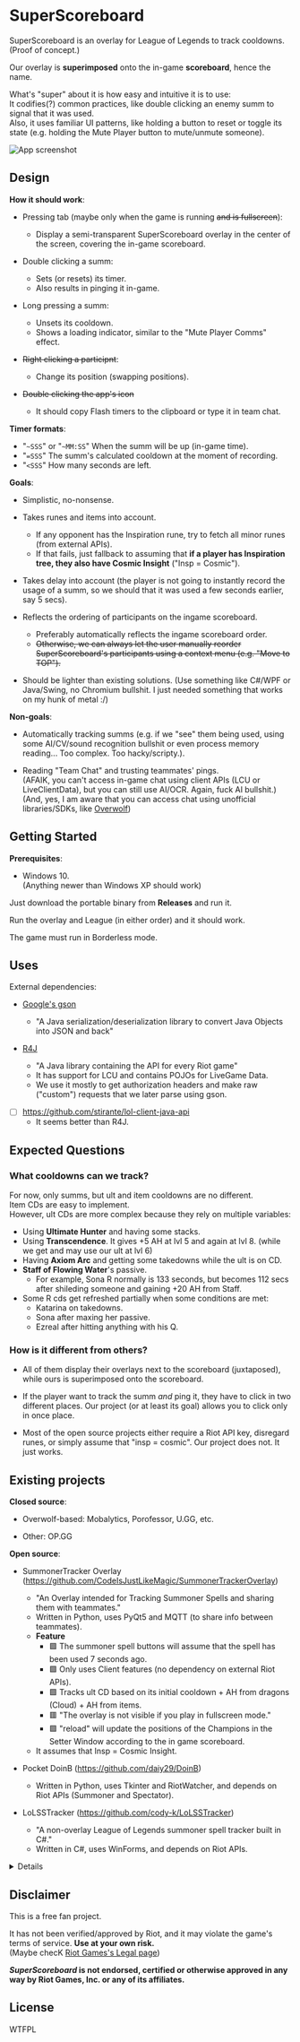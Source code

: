 # SuperScoreboard

SuperScoreboard is an overlay for League of Legends to track cooldowns. (Proof of concept.)

Our overlay is **superimposed** onto the in-game **scoreboard**, hence the name.

What's "super" about it is how easy and intuitive it is to use: \
It codifies(?) common practices, like double clicking an enemy summ to signal that it was used. \
Also, it uses familiar UI patterns, like holding a button to reset or toggle its state (e.g. holding the Mute Player button to mute/unmute someone).

![App screenshot](./docs/app-screenshot--2023-10-09.jpeg)


## Design

**How it should work**:

- Pressing tab (maybe only when the game is running ~~and is fullscreen~~):
    * Display a semi-transparent SuperScoreboard overlay in the center of the screen, covering the in-game scoreboard.

- Double clicking a summ:
    * Sets (or resets) its timer.
    * Also results in pinging it in-game.

- Long pressing a summ:
    * Unsets its cooldown.
    * Shows a loading indicator, similar to the "Mute Player Comms" effect.

- ~~Right clicking a participnt~~:
    * Change its position (swapping positions).

- ~~Double clicking the app's icon~~
    * It should copy Flash timers to the clipboard or type it in team chat.

**Timer formats**:
- "`~SSS`" or "`~MM:SS`" When the summ will be up (in-game time).
- "`=SSS`" The summ's calculated cooldown at the moment of recording.
- "`<SSS`" How many seconds are left.

**Goals**:

- Simplistic, no-nonsense.

- Takes runes and items into account.
    * If any opponent has the Inspiration rune, try to fetch all minor runes (from external APIs).
    * If that fails, just fallback to assuming that **if a player has Inspiration tree, they also have Cosmic Insight** ("Insp = Cosmic").

- Takes delay into account
(the player is not going to instantly record the usage of a summ, so we should that it was used a few seconds earlier, say 5 secs).
- Reflects the ordering of participants on the ingame scoreboard.
    + Preferably automatically reflects the ingame scoreboard order.
    + ~~Otherwise, we can always let the user manually reorder SuperScoreboard's participants using a context menu (e.g. "Move to TOP").~~

- Should be lighter than existing solutions.
(Use something like C#/WPF or Java/Swing, no Chromium bullshit.
I just needed something that works on my hunk of metal :/)


**Non-goals**:

- Automatically tracking summs (e.g. if we "see" them being used, using some AI/CV/sound recognition bullshit or even process memory reading... Too complex. Too hacky/scripty.).

- Reading "Team Chat" and trusting teammates' pings. \
(AFAIK, you can't access in-game chat using client APIs (LCU or LiveClientData), but you can still use AI/OCR. Again, fuck AI bullshit.) \
(And, yes, I am aware that you can access chat using unofficial libraries/SDKs, like [Overwolf](https://overwolf.github.io/api/games/events/league-of-legends#chat))


## Getting Started

**Prerequisites**:
- Windows 10. \
(Anything newer than Windows XP should work)

Just download the portable binary from **Releases** and run it.

Run the overlay and League (in either order) and it should work.

The game must run in Borderless mode.


## Uses

External dependencies:

- [Google's gson](https://github.com/google/gson)
    * "A Java serialization/deserialization library to convert Java Objects into JSON and back"

- [R4J](https://github.com/stelar7/R4J)
    * "A Java library containing the API for every Riot game"
    * It has support for LCU and contains POJOs for LiveGame Data.
    * We use it mostly to get authorization headers and make raw ("custom") requests that we later parse using gson.

- [ ] https://github.com/stirante/lol-client-java-api
    * It seems better than R4J.


## Expected Questions

### What cooldowns can we track?
For now, only summs, but ult and item cooldowns are no different.\
Item CDs are easy to implement.\
However, ult CDs are more complex because they rely on multiple variables:
- Using **Ultimate Hunter** and having some stacks.
- Using **Transcendence**. It gives +5 AH at lvl 5 and again at lvl 8. (while we get and may use our ult at lvl 6)
- Having **Axiom Arc** and getting some takedowns while the ult is on CD.
- **Staff of Flowing Water**'s passive.
    * For example, Sona R normally is 133 seconds,
      but becomes 112 secs after shileding someone and gaining +20 AH from Staff.
- Some R cds get refreshed partially when some conditions are met:
    * Katarina on takedowns.
    * Sona after maxing her passive.
    * Ezreal after hitting anything with his Q.


### How is it different from others?

- All of them display their overlays next to the scoreboard (juxtaposed), while ours is superimposed onto the scoreboard.

- If the player want to track the summ *and* ping it, they have to click in two different places.
Our project (or at least its goal) allows you to click only in once place.

- Most of the open source projects either require a Riot API key, disregard runes, or simply assume that "insp = cosmic".
Our project does not. It just works.


## Existing projects


**Closed source**:

- Overwolf-based: Mobalytics, Porofessor, U.GG, etc.

- Other: OP.GG

**Open source**:

- SummonerTracker Overlay (https://github.com/CodeIsJustLikeMagic/SummonerTrackerOverlay)
    * "An Overlay intended for Tracking Summoner Spells and sharing them with teammates."
    * Written in Python, uses PyQt5 and MQTT (to share info between teammates).
    * **Feature**
        + :purple_square: The summoner spell buttons will assume that the spell has been used 7 seconds ago.
        + :green_square: Only uses Client features (no dependency on external Riot APIs).
        + :green_square: Tracks ult CD based on its initial cooldown + AH from dragons (Cloud) + AH from items.
        + :red_square: "The overlay is not visible if you play in fullscreen mode."
        + :purple_square: "reload" will update the positions of the Champions in the Setter Window according to the in game scoreboard.
    * It assumes that Insp = Cosmic Insight.

- Pocket DoinB (https://github.com/daiy29/DoinB)
    * Written in Python, uses Tkinter and RiotWatcher,
      and depends on Riot APIs (Summoner and Spectator).

- LoLSSTracker (https://github.com/cody-k/LoLSSTracker)
    * "A non-overlay League of Legends summoner spell tracker built in C#."
    * Written in C#, uses WinForms,
      and depends on Riot APIs.


<details>

## Name

- **Superimposed Scoreboard**
    * Other overlays are "juxtaposed". Ours is "superimposed" onto the ingame scoreboard.

- **Super Scoreboard**
Short version of the previous name.

- **Omnistone Superset**
Not only the scoreboard, it may also include Seer Stone (minimap) and Beeper (QuinnAD mentioned it).

ChatGPT gets it:
<img src="./docs/chatgpt-superscoreboard---2023-10-13.png"
    alt="ChatGPT's response"
    aria-describedby="chatgpt-response"
    />
<blockquote id="chatgpt-response" hidden>
    The name "SuperScoreboard" appears to be clever because it plays with the idea of superimposing an overlay onto an existing in-game scoreboard. It combines "super" and "scoreboard" to suggest that this overlay is somehow better, more advanced, or enhanced compared to the original scoreboard. The use of "super" is a way of making the overlay seem more impressive than it actually is, creating a sense of excitement and superiority.

    In essence, it's a playful and somewhat ironic name that makes the overlay sound more significant than its actual function of being an addition or enhancement to the existing scoreboard. It's a clever way to make the overlay stand out and capture attention, even if it's just a graphical addition to the game interface.
</blockquote>

## Terms

- **Participant**: A player in a game, identified by their summoner name.
- **Principal** Participant: The current user, the current player, the active player (as `LiveClientData` calls them).

- **League Client** (CEF-based).
- **Game Client** (DirectX9-based).
- **Riot Client**.

## Colored squares

GitHub-supported emoji.

- :green_square: Green: Good.
- :red_square: Red: Bad.
- :yellow_square: Yellow: Warning or "sus".
- :purple_square: Purple: Just something worth noting.

</details>


## Disclaimer

This is a free fan project.

It has not been verified/approved by Riot, and it may violate the game's  terms of service. **Use at your own risk.** \
(Maybe checK [Riot Games's Legal page](https://www.riotgames.com/en/legal))

**_SuperScoreboard_ is not endorsed, certified or otherwise approved in any way by Riot Games, Inc. or any of its affiliates.**


## License

WTFPL
